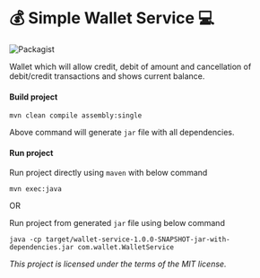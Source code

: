 # 💰 Simple Wallet Service 💻

![Packagist](https://img.shields.io/packagist/l/doctrine/orm.svg)

Wallet which will allow credit, debit of amount and cancellation of debit/credit transactions and shows current balance.

#### Build project
```shell
mvn clean compile assembly:single
```
Above command will generate `jar` file with all dependencies.

#### Run project
Run project directly using `maven` with below command
```shell
mvn exec:java
```

OR

Run project from generated `jar` file using below command
```shell
java -cp target/wallet-service-1.0.0-SNAPSHOT-jar-with-dependencies.jar com.wallet.WalletService
```

*This project is licensed under the terms of the MIT license.*
